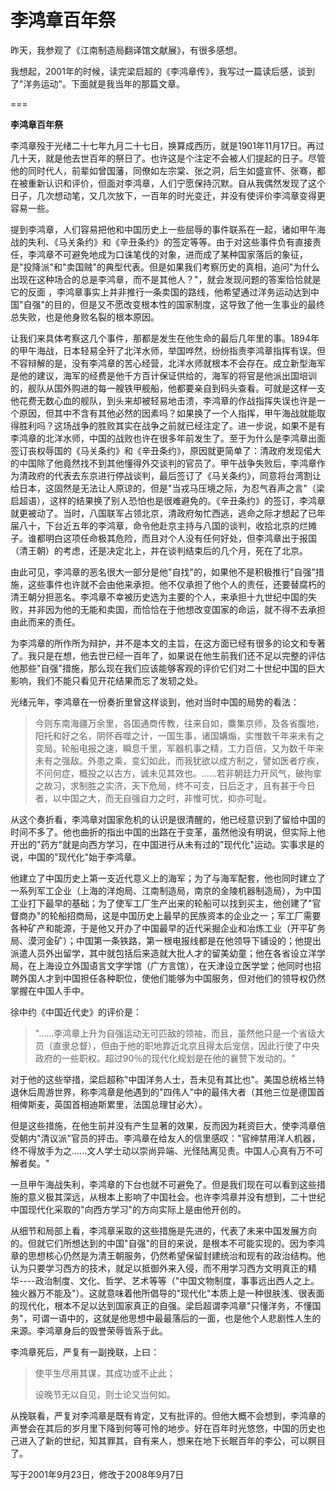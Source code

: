 # 李鸿章百年祭

昨天，我参观了《江南制造局翻译馆文献展》，有很多感想。

我想起，2001年的时候，读完梁启超的《李鸿章传》，我写过一篇读后感，谈到了"洋务运动"。下面就是我当年的那篇文章。

===

**李鸿章百年祭**

李鸿章殁于光绪二十七年九月二十七日，换算成西历，就是1901年11月17日。再过几十天，就是他去世百年的祭日了。也许这是个注定不会被人们提起的日子。尽管他的同时代人，前辈如曾国藩，同僚如左宗棠、张之洞，后生如盛宣怀、张骞，都在被重新认识和评价，但面对李鸿章，人们宁愿保持沉默。自从我偶然发现了这个日子，几次想动笔，又几次放下，一百年的时光变迁，并没有使评价李鸿章变得更容易一些。

提到李鸿章，人们容易把他和中国历史上一些屈辱的事件联系在一起，诸如甲午海战的失利、《马关条约》和《辛丑条约》的签定等等。由于对这些事件负有直接责任，李鸿章不可避免地成为口诛笔伐的对象，进而成了某种国家落后的象征，是"投降派"和"卖国贼"的典型代表。但是如果我们考察历史的真相，追问"为什么出现在这种场合的总是李鸿章，而不是其他人？"，就会发现问题的答案恰恰就是它的反面 ，李鸿章事实上并非推行一条卖国的路线，他希望通过洋务运动达到中国"自强"的目的，但是又不愿改变根本性的国家制度，这导致了他一生事业的最终总失败，也是他身败名裂的根本原因。

让我们来具体考察这几个事件，那都是发生在他生命的最后几年里的事。1894年的甲午海战，日本轻易全歼了北洋水师，举国哗然，纷纷指责李鸿章指挥有误。但不容辩解的是，没有李鸿章的苦心经营，北洋水师就根本不会存在。成立新型海军是他的建议，海军的经费是他千方百计保证供给的，海军的将官是他派出国培训的，舰队从国外购进的每一艘铁甲舰船，他都要亲自到码头查看。可就是这样一支他花费无数心血的舰队，到头来却被轻易地击溃，李鸿章的作战指挥失误也许是一个原因，但其中不含有其他必然的因素吗？如果换了一个人指挥，甲午海战就能取得胜利吗？这场战争的胜败其实在战争之前就已经注定了。进一步说，如果不是有李鸿章的北洋水师，中国的战败也许在很多年前发生了。至于为什么是李鸿章出面签订丧权辱国的《马关条约》和《辛丑条约》，原因就更简单了：清政府发现偌大的中国除了他竟然找不到其他懂得外交谈判的官员了。甲午战争失败后，李鸿章作为清政府的代表去东京进行停战谈判，最后签订了《马关条约》，同意将台湾割让给日本，这固然是无法让人原谅的，但是"当戎马压境之际，为忍气吞声之言"（梁启超语），这样的结果换了别人恐怕也是很难避免的。《辛丑条约》的签订，李鸿章就更被动了。当时，八国联军占领北京，清政府匆忙西逃，逃命之际才想起了已年届八十，下台近五年的李鸿章，命令他赴京主持与八国的谈判，收拾北京的烂摊子。谁都明白这项任命极其危险，而且对个人没有任何好处，但李鸿章出于报国（清王朝）的考虑，还是决定北上，并在谈判结束后的几个月，死在了北京。

由此可见，李鸿章的恶名很大一部分是他"自找"的，如果他不是积极推行"自强"措施，这些事件也许就不会由他来承担。他不仅承担了他个人的责任，还要替腐朽的清王朝分担恶名。李鸿章不幸被历史选为主要的个人，来承担十九世纪中国的失败，并非因为他的无能和卖国，而恰恰在于他想改变国家的命运，就不得不去承担由此而来的责任。

为李鸿章的所作所为辩护，并不是本文的主旨，在这方面已经有很多的论文和专著了。我只是在想，他去世已经一百年了，如果说在他生前我们还不足以完整的评估他那些"自强"措施，那么现在我们应该能够客观的评价它们对二十世纪中国的巨大影响，我们不能只看见开花结果而忘了发轫之处。

光绪元年，李鸿章在一份奏折里曾这样谈到，他对当时中国的局势的看法：

> 今则东南海疆万余里，各国通商传教，往来自如，麋集京师，及各省腹地，阳托和好之名，阴怀吞噬之计，一国生事，诸国媾煽，实惟数千年来未有之变局。轮船电报之速，瞬息千里，军器机事之精，工力百倍，又为数千年来未有之强敌。外患之乘，变幻如此，而我犹欲以成方制之，譬如医者疗疾，不问何症，概投之以古方，诚未见其效也。......若非朝廷力开风气，破拘挛之故习，求制胜之实济，天下危局，终不可支，日后乏才，且有甚于今日者，以中国之大，而无自强自力之时，非惟可忧，抑亦可耻。

从这个奏折看，李鸿章对国家危机的认识是很清醒的，他已经意识到了留给中国的时间不多了。他也曲折的指出中国的出路在于变革，虽然他没有明说，但实际上他开出的"药方"就是向西方学习，在中国进行从未有过的"现代化"运动。实事求是的说，中国的"现代化"始于李鸿章。

他建立了中国历史上第一支近代意义上的海军；为了与海军配套，他也同时建立了一系列军工企业（上海的洋炮局、江南制造局，南京的金陵机器制造局），为中国工业打下最早的基础；为了使军工厂生产出来的轮船可以找到买主，他创建了"官督商办"的轮船招商局，这是中国历史上最早的民族资本的企业之一；军工厂需要各种矿产和能源，于是他又开办了中国最早的近代采掘企业和冶炼工业（开平矿务局、漠河金矿）；中国第一条铁路，第一根电报线都是在他领导下铺设的；他提出派遣人员外出留学，其中就包括后来造就大批人才的留美幼童；他在各省设立洋学局，在上海设立外国语言文字学馆（广方言馆），在天津设立医学堂；他同时也招聘外国人才到中国担任各种职位，使他们能够为中国服务，但对他们的领导权仍然掌握在中国人手中。

徐中约《中国近代史》的评价是：

> "......李鸿章上升为自强运动无可匹敌的领袖，而且，虽然他只是一个省级大员（直隶总督），但由于他的职地靠近北京且得太后宠信，因此行使了中央政府的一些职权。超过90％的现代化规划是在他的襄赞下发动的。"

对于他的这些举措，梁启超称"中国洋务人士，吾未见有其比也"。美国总统格兰特退休后周游世界，称李鸿章是他遇到的"四伟人"中的最伟大者（其他三位是德国首相俾斯麦，英国首相迪斯累里，法国总理甘必大）。

但是这些措施，在他生前并没有产生显著的效果，反而因为耗资巨大，使李鸿章倍受朝内"清议派"官员的抨击。李鸿章在给友人的信里感叹："官绅禁用洋人机器，终不得放手为之......文人学士动以崇尚异端、光怪陆离见责。中国人心真有万不可解者矣。"

一旦甲午海战失利，李鸿章的下台也就不可避免了。但是我们现在可以看到这些措施的意义极其深远，从根本上影响了中国社会。也许李鸿章并没有想到，二十世纪中国现代化采取的"向西方学习"的方向实际上是由他开创的。

从细节和局部上看，李鸿章采取的这些措施是先进的，代表了未来中国发展方向的。但就它们所想达到的中国"自强"的目的来说，是根本不可能实现的。因为李鸿章的思想核心仍然是为清王朝服务，仍然希望保留封建统治和现有的政治结构。他认为只要学习西方的技术，就足以抵御外来入侵，而不用学习西方文明真正的精华----政治制度、文化、哲学、艺术等等（"中国文物制度，事事远出西人之上。独火器万不能及"）。这就意味着他所倡导的"现代化"本质上是一种很肤浅、很表面的现代化，根本不足以达到国家真正的自强。梁启超谓李鸿章"只懂洋务，不懂国务"，可谓一语中的，这就是他思想中最最落后的一面，也是他个人悲剧性人生的来源。李鸿章身后的毁誉荣辱皆系于此。

李鸿章死后，严复有一副挽联，上曰：　

> 使平生尽用其谋，其成功或不止此；
> 
> 设晚节无以自见，则士论又当何如。

从挽联看，严复对李鸿章是既有肯定，又有批评的。但他大概不会想到，李鸿章的声誉会在其后的岁月里下降到何等可怜的地步。好在百年时光悠悠，中国的历史也己进入了新的世纪，知其罪其，自有来人，想来在地下长眠百年的李公，可以瞑目了。

写于2001年9月23日，修改于2008年9月7日
